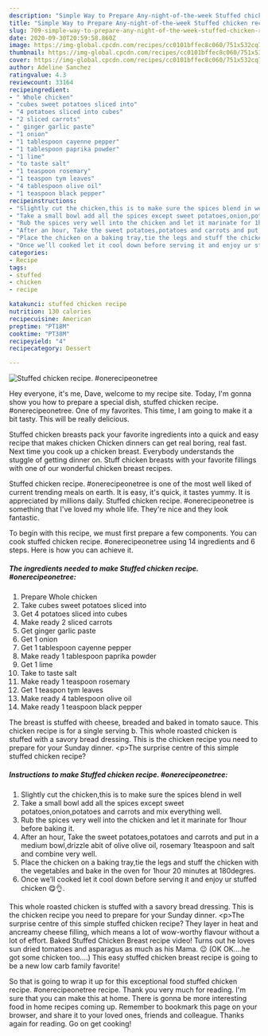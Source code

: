 ```yaml
---
description: "Simple Way to Prepare Any-night-of-the-week Stuffed chicken recipe. #onerecipeonetree"
title: "Simple Way to Prepare Any-night-of-the-week Stuffed chicken recipe. #onerecipeonetree"
slug: 709-simple-way-to-prepare-any-night-of-the-week-stuffed-chicken-recipe-onerecipeonetree
date: 2020-09-30T20:59:58.860Z
image: https://img-global.cpcdn.com/recipes/cc0101bffec8c060/751x532cq70/stuffed-chicken-recipe-onerecipeonetree-recipe-main-photo.jpg
thumbnail: https://img-global.cpcdn.com/recipes/cc0101bffec8c060/751x532cq70/stuffed-chicken-recipe-onerecipeonetree-recipe-main-photo.jpg
cover: https://img-global.cpcdn.com/recipes/cc0101bffec8c060/751x532cq70/stuffed-chicken-recipe-onerecipeonetree-recipe-main-photo.jpg
author: Adeline Sanchez
ratingvalue: 4.3
reviewcount: 33164
recipeingredient:
- " Whole chicken"
- "cubes sweet potatoes sliced into"
- "4 potatoes sliced into cubes"
- "2 sliced carrots"
- " ginger garlic paste"
- "1 onion"
- "1 tablespoon cayenne pepper"
- "1 tablespoon paprika powder"
- "1 lime"
- "to taste salt"
- "1 teaspoon rosemary"
- "1 teaspon tym leaves"
- "4 tablespoon olive oil"
- "1 teaspoon black pepper"
recipeinstructions:
- "Slightly cut the chicken,this is to make sure the spices blend in well"
- "Take a small bowl add all the spices except sweet potatoes,onion,potatoes and carrots and mix everything well."
- "Rub the spices very well into the chicken and let it marinate for 1hour before baking it."
- "After an hour, Take the sweet potatoes,potatoes and carrots and put in a medium bowl,drizzle abit of olive olive oil, rosemary 1teaspoon and salt and combine very well."
- "Place the chicken on a baking tray,tie the legs and stuff the chicken with the vegetables and bake in the oven for 1hour 20 minutes at 180degres."
- "Once we’ll cooked let it cool down before serving it and enjoy ur stuffed chicken 😋👌."
categories:
- Recipe
tags:
- stuffed
- chicken
- recipe

katakunci: stuffed chicken recipe 
nutrition: 130 calories
recipecuisine: American
preptime: "PT18M"
cooktime: "PT38M"
recipeyield: "4"
recipecategory: Dessert

---
```



![Stuffed chicken recipe. #onerecipeonetree](https://img-global.cpcdn.com/recipes/cc0101bffec8c060/751x532cq70/stuffed-chicken-recipe-onerecipeonetree-recipe-main-photo.jpg)

Hey everyone, it's me, Dave, welcome to my recipe site. Today, I'm gonna show you how to prepare a special dish, stuffed chicken recipe. #onerecipeonetree. One of my favorites. This time, I am going to make it a bit tasty. This will be really delicious.

Stuffed chicken breasts pack your favorite ingredients into a quick and easy recipe that makes chicken Chicken dinners can get real boring, real fast. Next time you cook up a chicken breast. Everybody understands the stuggle of getting dinner on. Stuff chicken breasts with your favorite fillings with one of our wonderful chicken breast recipes.

Stuffed chicken recipe. #onerecipeonetree is one of the most well liked of current trending meals on earth. It is easy, it's quick, it tastes yummy. It is appreciated by millions daily. Stuffed chicken recipe. #onerecipeonetree is something that I've loved my whole life. They're nice and they look fantastic.


To begin with this recipe, we must first prepare a few components. You can cook stuffed chicken recipe. #onerecipeonetree using 14 ingredients and 6 steps. Here is how you can achieve it.

<!--inarticleads1-->

##### The ingredients needed to make Stuffed chicken recipe. #onerecipeonetree:

1. Prepare  Whole chicken
1. Take cubes sweet potatoes sliced into
1. Get 4 potatoes sliced into cubes
1. Make ready 2 sliced carrots
1. Get  ginger garlic paste
1. Get 1 onion
1. Get 1 tablespoon cayenne pepper
1. Make ready 1 tablespoon paprika powder
1. Get 1 lime
1. Take to taste salt
1. Make ready 1 teaspoon rosemary
1. Get 1 teaspon tym leaves
1. Make ready 4 tablespoon olive oil
1. Make ready 1 teaspoon black pepper


The breast is stuffed with cheese, breaded and baked in tomato sauce. This chicken recipe is for a single serving b. This whole roasted chicken is stuffed with a savory bread dressing. This is the chicken recipe you need to prepare for your Sunday dinner. &lt;p&gt;The surprise centre of this simple stuffed chicken recipe? 

<!--inarticleads2-->

##### Instructions to make Stuffed chicken recipe. #onerecipeonetree:

1. Slightly cut the chicken,this is to make sure the spices blend in well
1. Take a small bowl add all the spices except sweet potatoes,onion,potatoes and carrots and mix everything well.
1. Rub the spices very well into the chicken and let it marinate for 1hour before baking it.
1. After an hour, Take the sweet potatoes,potatoes and carrots and put in a medium bowl,drizzle abit of olive olive oil, rosemary 1teaspoon and salt and combine very well.
1. Place the chicken on a baking tray,tie the legs and stuff the chicken with the vegetables and bake in the oven for 1hour 20 minutes at 180degres.
1. Once we’ll cooked let it cool down before serving it and enjoy ur stuffed chicken 😋👌.


This whole roasted chicken is stuffed with a savory bread dressing. This is the chicken recipe you need to prepare for your Sunday dinner. &lt;p&gt;The surprise centre of this simple stuffed chicken recipe? They layer in heat and ancreamy cheese filling, which means a lot of wow-worthy flavour without a lot of effort. Baked Stuffed Chicken Breast recipe video! Turns out he loves sun dried tomatoes and asparagus as much as his Mama. 😉 (OK OK….he got some chicken too….) This easy stuffed chicken breast recipe is going to be a new low carb family favorite! 

So that is going to wrap it up for this exceptional food stuffed chicken recipe. #onerecipeonetree recipe. Thank you very much for reading. I'm sure that you can make this at home. There is gonna be more interesting food in home recipes coming up. Remember to bookmark this page on your browser, and share it to your loved ones, friends and colleague. Thanks again for reading. Go on get cooking!
